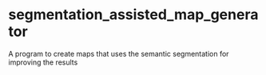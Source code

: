 # segmentation_assisted_map_generator
A program to create maps that uses the semantic segmentation for improving the results
